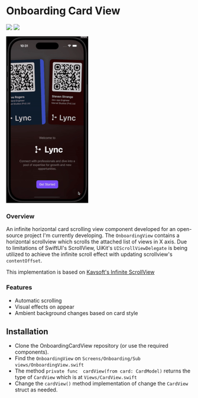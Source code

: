 # Onboarding Card View

<p>
<img src="https://img.shields.io/badge/iOS-16.0-blue">
<img src="https://img.shields.io/badge/Swift-5.9-violet">
</p>

<p>
  	<img src="https://github.com/hishd/Lync-OnboardingCardView/blob/main/preview.gif?raw=true" height="450">
</p>

### Overview

An infinite horizontal card scrolling view component developed for an open-source project I'm currently developing. The `OnboardingView` contains a horizontal scrollview which scrolls the attached list of views in X axis. Due to limitations of SwiftUI's ScrollView, UiKit's  `UIScrollViewDelegate` is being utilized to achieve the infinite scroll effect with updating scrollview's  `contentOffset`.

This implementation is based on [Kavsoft's Infinite ScrollView](https://www.youtube.com/watch?v=VHaPYUWFTF8&t=2s) 

### Features
- Automatic scrolling
- Visual effects on appear
- Ambient background changes based on card style

## Installation

 - Clone the OnboardingCardView repository (or use the required components).
 - Find the `OnboardingView` on `Screens/Onboarding/Sub views/OnboardingView.swift`
 - The method `private func  cardView(from card: CardModel)` returns the type of `CardView` which is at `Views/CardView.swift`
 - Change the `cardView()` method implementation of change the `CardView` struct as needed.
